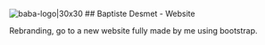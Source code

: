 ![baba-logo|30x30](upload://wRcWOv4zGmdSrJ12k8pkmGSD4Kn.png) ## Baptiste Desmet - Website

<p> Rebranding, go to a new website fully made by me using bootstrap. </p>
